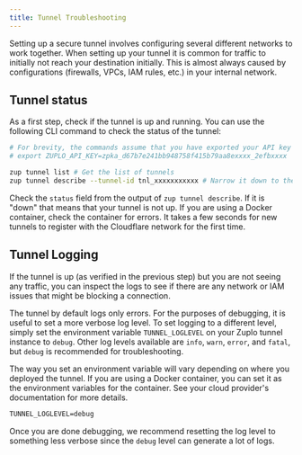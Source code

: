 ```yaml
---
title: Tunnel Troubleshooting
---
```


Setting up a secure tunnel involves configuring several different networks to
work together. When setting up your tunnel it is common for traffic to initially
not reach your destination initially. This is almost always caused by
configurations (firewalls, VPCs, IAM rules, etc.) in your internal network.

## Tunnel status

As a first step, check if the tunnel is up and running. You can use the
following CLI command to check the status of the tunnel:

```bash
# For brevity, the commands assume that you have exported your API key as an environment variable,
# export ZUPLO_API_KEY=zpka_d67b7e241bb948758f415b79aa8exxxx_2efbxxxx

zup tunnel list # Get the list of tunnels
zup tunnel describe --tunnel-id tnl_xxxxxxxxxxx # Narrow it down to the problematic tunnel
```

Check the `status` field from the output of `zup tunnel describe`. If it is
"down" that means that your tunnel is not up. If you are using a Docker
container, check the container for errors. It takes a few seconds for new
tunnels to register with the Cloudflare network for the first time.

## Tunnel Logging

If the tunnel is up (as verified in the previous step) but you are not seeing
any traffic, you can inspect the logs to see if there are any network or IAM
issues that might be blocking a connection.

The tunnel by default logs only errors. For the purposes of debugging, it is
useful to set a more verbose log level. To set logging to a different level,
simply set the environment variable `TUNNEL_LOGLEVEL` on your Zuplo tunnel
instance to `debug`. Other log levels available are `info`, `warn`, `error`, and
`fatal`, but `debug` is recommended for troubleshooting.

The way you set an environment variable will vary depending on where you
deployed the tunnel. If you are using a Docker container, you can set it as the
environment variables for the container. See your cloud provider's documentation
for more details.

```txt
TUNNEL_LOGLEVEL=debug
```

Once you are done debugging, we recommend resetting the log level to something
less verbose since the `debug` level can generate a lot of logs.
